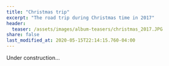 ```yaml
---
title: "Christmas trip"
excerpt: "The road trip during Christmas time in 2017"
header:
  teaser: /assets/images/album-teasers/christmas_2017.JPG
share: false
last_modified_at: 2020-05-15T22:14:15.760-04:00
---
```


Under construction...

